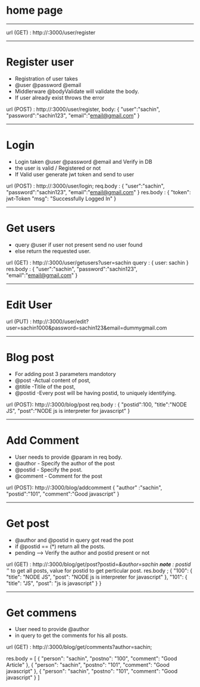 # home page
**************************************
url (GET)  : http://<ip>:3000/user/register
**************************************
# Register user
* Registration of user takes
* @user @password @email 
* Middlerware @bodyValidate will validate the body.
* If user already exist throws the error

url (POST) : http://<ip>:3000/user/register,
body: { 
        "user":"sachin",
        "password":"sachin123",
        "email":"email@gmail.com"
}
**************************************
# Login
* Login taken @user @password @email and Verify in DB 
* the user is valid / Registered or not
* If Valid user generate jwt token and send to user

url (POST) : http://<ip>:3000/user/login;
req.body   : {
        "user":"sachin",
        "password":"sachin123",
        "email":"email@gmail.com"
}
res.body :
{
    "token": jwt-Token
    "msg": "Successfully Logged In"
}
**************************************
# Get users
* query @user if user not present send no user found
* else return the requested user.

url (GET) : http://<ip>:3000/user/getusers?user=sachin
query : {
    user: sachin
}
res.body : {
        "user":"sachin",
        "password":"sachin123",
        "email":"email@gmail.com"
}
***************************************
# Edit User
url (PUT) : http://<ip>:3000/user/edit?user=sachin1000&password=sachin123&email=dummygmail.com

***************************************
# Blog post
* For adding post 3 parameters mandotory 
* @post -Actual content of post,
* @titile -Titile of the post,
* @postid -Every post will be having postid, to uniquely identifying.

url (POST): http://<ip>:3000/blog/post
req.body  : {
    "postid":100,
    "title":"NODE JS",
    "post":"NODE js is interpreter for javascript"
}
***************************************
# Add Comment
    
* User needs to provide @param in req body.
* @author - Specify the author of the post
* @postid - Specify the post.
* @comment - Comment for the post
     
url (POST): http://<ip>:3000/blog/addcomment
{
    "author" :"sachin", 
    "postid":"101", 
    "comment":"Good javascript"
}
***************************************
# Get post 
* @author and @postid in query got read the post 
* if @postid == (*) return all the posts.
* pending --> Verify the author and postid present or not 

url (GET) : http://<ip>:3000/blog/get/post?postid=*&author=sachin
**note** : postid '*' to get all posts, value for postid to get perticular post.
res.body ;
{
    "100": {
        "title": "NODE JS",
        "post": "NODE js is interpreter for javascript"
    },
    "101": {
        "title": "JS",
        "post": "js is javascript"
    }
}
***************************************
# Get commens
* User need to provide @author 
* in query to get the comments for his all posts.

url (GET) : http://<ip>:3000/blog/get/comments?author=sachin;

res.body = [
    {
        "person": "sachin",
        "postno": "100",
        "comment": "Good Article"
    },
    {
        "person": "sachin",
        "postno": "101",
        "comment": "Good javascript"
    },
    {
        "person": "sachin",
        "postno": "101",
        "comment": "Good javascript"
    }
]

